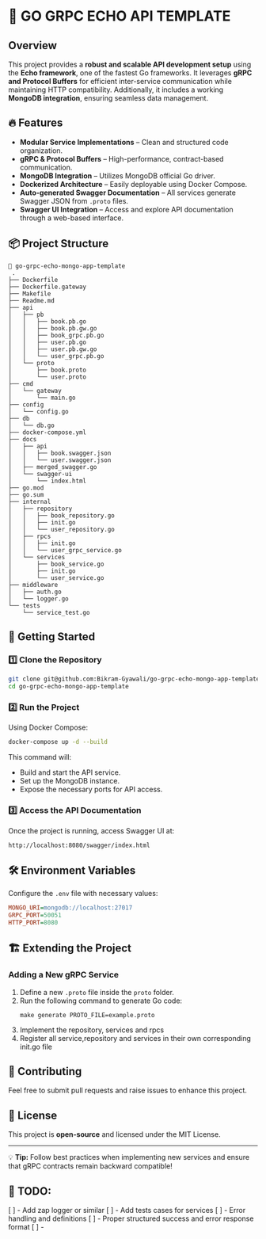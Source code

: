 # 🚀 GO GRPC ECHO API TEMPLATE

## Overview
This project provides a **robust and scalable API development setup** using the **Echo framework**, one of the fastest Go frameworks. It leverages **gRPC and Protocol Buffers** for efficient inter-service communication while maintaining HTTP compatibility. Additionally, it includes a working **MongoDB integration**, ensuring seamless data management.

## 🔥 Features
- **Modular Service Implementations** – Clean and structured code organization.
- **gRPC & Protocol Buffers** – High-performance, contract-based communication.
- **MongoDB Integration** – Utilizes MongoDB official Go driver.
- **Dockerized Architecture** – Easily deployable using Docker Compose.
- **Auto-generated Swagger Documentation** – All services generate Swagger JSON from `.proto` files.
- **Swagger UI Integration** – Access and explore API documentation through a web-based interface.

## 📦 Project Structure
```
📂 go-grpc-echo-mongo-app-template
 .
├── Dockerfile
├── Dockerfile.gateway
├── Makefile
├── Readme.md
├── api
│   ├── pb
│   │   ├── book.pb.go
│   │   ├── book.pb.gw.go
│   │   ├── book_grpc.pb.go
│   │   ├── user.pb.go
│   │   ├── user.pb.gw.go
│   │   └── user_grpc.pb.go
│   └── proto
│       ├── book.proto
│       └── user.proto
├── cmd
│   └── gateway
│       └── main.go
├── config
│   └── config.go
├── db
│   └── db.go
├── docker-compose.yml
├── docs
│   ├── api
│   │   ├── book.swagger.json
│   │   └── user.swagger.json
│   ├── merged_swagger.go
│   └── swagger-ui
│       └── index.html
├── go.mod
├── go.sum
├── internal
│   ├── repository
│   │   ├── book_repository.go
│   │   ├── init.go
│   │   └── user_repository.go
│   ├── rpcs
│   │   ├── init.go
│   │   └── user_grpc_service.go
│   └── services
│       ├── book_service.go
│       ├── init.go
│       └── user_service.go
├── middleware
│   ├── auth.go
│   └── logger.go
└── tests
    └── service_test.go

```

## 🚀 Getting Started
### 1️⃣ Clone the Repository
```sh
git clone git@github.com:Bikram-Gyawali/go-grpc-echo-mongo-app-template.git
cd go-grpc-echo-mongo-app-template
```

### 2️⃣ Run the Project
Using Docker Compose:
```sh
docker-compose up -d --build
```

This command will:
- Build and start the API service.
- Set up the MongoDB instance.
- Expose the necessary ports for API access.

### 3️⃣ Access the API Documentation
Once the project is running, access Swagger UI at:
```
http://localhost:8080/swagger/index.html
```

## 🛠️ Environment Variables
Configure the `.env` file with necessary values:
```ini
MONGO_URI=mongodb://localhost:27017
GRPC_PORT=50051
HTTP_PORT=8080
```

## 🏗️ Extending the Project
### Adding a New gRPC Service
1. Define a new `.proto` file inside the `proto` folder.
2. Run the following command to generate Go code:
   ```
   make generate PROTO_FILE=example.proto
   ```
3. Implement the repository, services and rpcs
4. Register all service,repository and services in their own corresponding init.go file

## 🤝 Contributing
Feel free to submit pull requests and raise issues to enhance this project.

## 📜 License
This project is **open-source** and licensed under the MIT License.

---

💡 **Tip:** Follow best practices when implementing new services and ensure that gRPC contracts remain backward compatible!

## 🤝 TODO: 
 [ ] - Add zap logger or similar
 [ ] - Add tests cases for services
 [ ] - Error handling and definitions
 [ ] - Proper structured success and error response format
 [ ] - 